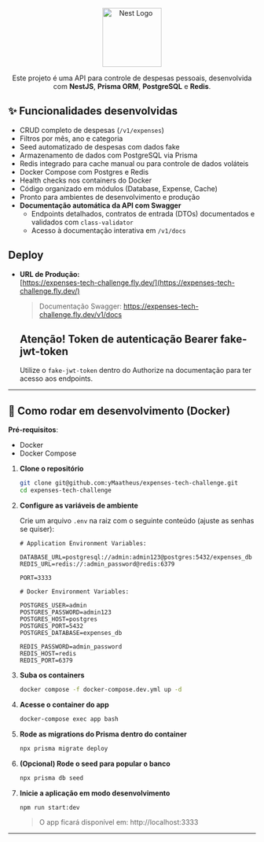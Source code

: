 <p align="center">
  <a href="http://nestjs.com/" target="blank"><img src="https://nestjs.com/img/logo-small.svg" width="120" alt="Nest Logo" /></a>
</p>

<p align="center">Este projeto é uma API para controle de despesas pessoais, desenvolvida com <strong>NestJS</strong>, <strong>Prisma ORM</strong>, <strong>PostgreSQL</strong> e <strong>Redis</strong>.</p>

## ✨ Funcionalidades desenvolvidas

- CRUD completo de despesas (`/v1/expenses`)
- Filtros por mês, ano e categoria
- Seed automatizado de despesas com dados fake
- Armazenamento de dados com PostgreSQL via Prisma
- Redis integrado para cache manual ou para controle de dados voláteis
- Docker Compose com Postgres e Redis
- Health checks nos containers do Docker
- Código organizado em módulos (Database, Expense, Cache)
- Pronto para ambientes de desenvolvimento e produção
- **Documentação automática da API com Swagger**
  - Endpoints detalhados, contratos de entrada (DTOs) documentados e validados com `class-validator`
  - Acesso à documentação interativa em `/v1/docs`


## Deploy

- **URL de Produção:**  
  [https://expenses-tech-challenge.fly.dev/](https://expenses-tech-challenge.fly.dev/)
  
  > Documentação Swagger: https://expenses-tech-challenge.fly.dev/v1/docs

  ## Atenção! Token de autenticação Bearer fake-jwt-token
  Utilize o ```fake-jwt-token``` dentro do Authorize na documentação para ter acesso aos endpoints.

---

## 🚀 Como rodar em desenvolvimento (Docker)

**Pré-requisitos**:

- Docker
- Docker Compose

1. **Clone o repositório**

   ```sh
   git clone git@github.com:yMaatheus/expenses-tech-challenge.git
   cd expenses-tech-challenge
   ```

2. **Configure as variáveis de ambiente**

   Crie um arquivo `.env` na raiz com o seguinte conteúdo (ajuste as senhas se quiser):

   ```env
   # Application Environment Variables:
   
   DATABASE_URL=postgresql://admin:admin123@postgres:5432/expenses_db
   REDIS_URL=redis://:admin_password@redis:6379

   PORT=3333

   # Docker Environment Variables:

   POSTGRES_USER=admin
   POSTGRES_PASSWORD=admin123
   POSTGRES_HOST=postgres
   POSTGRES_PORT=5432
   POSTGRES_DATABASE=expenses_db

   REDIS_PASSWORD=admin_password
   REDIS_HOST=redis
   REDIS_PORT=6379
   ```

3. **Suba os containers**

   ```sh
   docker compose -f docker-compose.dev.yml up -d
   ```

4. **Acesse o container do app**

   ```sh
   docker-compose exec app bash
   ```

5. **Rode as migrations do Prisma dentro do container**

   ```sh
   npx prisma migrate deploy
   ```

6. **(Opcional) Rode o seed para popular o banco**

   ```sh
   npx prisma db seed
   ```

7. **Inicie a aplicação em modo desenvolvimento**

   ```sh
   npm run start:dev
   ```

   > O app ficará disponível em: http://localhost:3333

---
